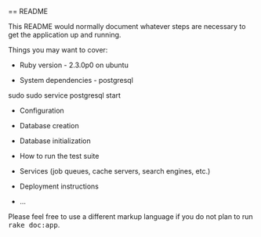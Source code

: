 == README

This README would normally document whatever steps are necessary to get the
application up and running.

Things you may want to cover:

* Ruby version - 2.3.0p0 on ubuntu

* System dependencies - postgresql

sudo sudo service postgresql start

* Configuration

* Database creation

* Database initialization

* How to run the test suite

* Services (job queues, cache servers, search engines, etc.)

* Deployment instructions

* ...


Please feel free to use a different markup language if you do not plan to run
<tt>rake doc:app</tt>.
